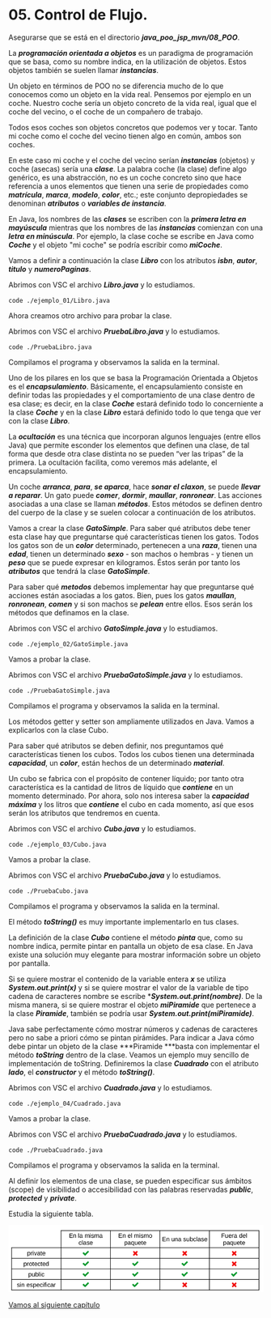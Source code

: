 # 05. Control de Flujo.


Asegurarse que se está en el directorio ***java_poo_jsp_mvn/08_POO***.

La ***programación orientada a objetos*** es un paradigma de programación que se basa, como su nombre indica, en la utilización de objetos. Estos objetos también se suelen llamar ***instancias***.

Un objeto en términos de POO no se diferencia mucho de lo que conocemos como un objeto en la vida real. Pensemos por ejemplo en un coche. Nuestro coche sería un objeto concreto de la vida real, igual que el coche del vecino, o el coche de un compañero de trabajo.

Todos esos coches son objetos concretos que podemos ver y tocar. Tanto mi coche como el coche del vecino tienen algo en común, ambos son coches.

En este caso mi coche y el coche del vecino serían ***instancias*** (objetos) y coche (asecas) sería una ***clase***. La palabra coche (la clase) define algo genérico, es una abstracción, no es un coche concreto sino que hace referencia a unos elementos que tienen una serie de propiedades como ***matrícula***, ***marca***, ***modelo***, ***color***, etc.; este conjunto depropiedades se denominan ***atributos*** o ***variables de instancia***.

En Java, los nombres de las ***clases*** se escriben con la ***primera letra en mayúscula*** mientras que los nombres de las ***instancias*** comienzan con una ***letra en minúscula***. Por ejemplo, la clase coche se escribe en Java como ***Coche*** y el objeto "mi coche" se podría escribir como ***miCoche***.

Vamos a definir a continuación la clase ***Libro*** con los atributos ***isbn***, ***autor***, ***titulo*** y ***numeroPaginas***.


Abrimos con VSC el archivo ***Libro.java*** y lo estudiamos.

```
code ./ejemplo_01/Libro.java
```

Ahora creamos otro archivo para probar la clase.

Abrimos con VSC el archivo ***PruebaLibro.java*** y lo estudiamos.

```
code ./PruebaLibro.java
```

Compilamos el programa y observamos la salida en la terminal.

Uno de los pilares en los que se basa la Programación Orientada a Objetos es el ***encapsulamiento***. Básicamente, el encapsulamiento consiste en definir todas las propiedades y el comportamiento de una clase dentro de esa clase; es decir, en la clase ***Coche*** estará definido todo lo concerniente a la clase ***Coche*** y en la clase ***Libro*** estará definido todo lo que tenga que ver con la clase ***Libro***.

La ***ocultación*** es una técnica que incorporan algunos lenguajes (entre ellos Java) que permite esconder los elementos que definen una clase, de tal forma que desde otra clase distinta no se pueden “ver las tripas” de la primera. La ocultación facilita, como veremos más adelante, el encapsulamiento.

Un coche ***arranca***, ***para***, ***se aparca***, hace ***sonar el claxon***, se puede ***llevar a reparar***. Un gato puede ***comer***, ***dormir***, ***maullar***, ***ronronear***. Las acciones asociadas a una clase se llaman ***métodos***. Estos métodos se definen dentro del cuerpo de la clase y se suelen colocar a continuación de los atributos.

Vamos a crear la clase ***GatoSimple***. Para saber qué atributos debe tener esta clase hay que preguntarse qué características tienen los gatos. Todos los gatos son de un ***color*** determinado, pertenecen a una ***raza***, tienen una ***edad***, tienen un determinado ***sexo*** - son machos o hembras - y tienen un ***peso*** que se puede expresar en kilogramos. Éstos serán por tanto los ***atributos*** que tendrá la clase ***GatoSimple***.

Para saber qué ***metodos*** debemos implementar hay que preguntarse qué acciones están asociadas a los gatos. Bien, pues los gatos ***maullan***, ***ronronean***, ***comen*** y si son machos se ***pelean*** entre ellos. Esos serán los métodos que definamos en la clase.

Abrimos con VSC el archivo ***GatoSimple.java*** y lo estudiamos.

```
code ./ejemplo_02/GatoSimple.java
```

Vamos a probar la clase.

Abrimos con VSC el archivo ***PruebaGatoSimple.java*** y lo estudiamos.

```
code ./PruebaGatoSimple.java
```

Compilamos el programa y observamos la salida en la terminal.


Los métodos getter y setter son ampliamente utilizados en Java. Vamos a explicarlos con la clase Cubo. 

Para saber qué atributos se deben definir, nos preguntamos qué características tienen los cubos. Todos los cubos tienen una determinada ***capacidad***, un ***color***, están hechos de un determinado ***material***.

Un cubo se fabrica con el propósito de contener líquido; por tanto otra característica es la cantidad de litros de líquido que ***contiene*** en un momento determinado. Por ahora, solo nos interesa saber la ***capacidad máxima*** y los litros que ***contiene*** el cubo en cada momento, así que esos serán los atributos que tendremos en cuenta.

Abrimos con VSC el archivo ***Cubo.java*** y lo estudiamos.

```
code ./ejemplo_03/Cubo.java
```

Vamos a probar la clase.

Abrimos con VSC el archivo ***PruebaCubo.java*** y lo estudiamos.

```
code ./PruebaCubo.java
```

Compilamos el programa y observamos la salida en la terminal.


El método ***toString()*** es muy importante implementarlo en tus clases. 

La definición de la clase ***Cubo*** contiene el método ***pinta*** que, como su nombre indica, permite pintar en pantalla un objeto de esa clase. En Java existe una solución muy elegante para mostrar información sobre un objeto por pantalla. 

Si se quiere mostrar el contenido de la variable entera ***x*** se utiliza ***System.out.print(x)*** y si se quiere mostrar el valor de la variable de tipo cadena de caracteres nombre se escribe ****System.out.print(nombre)***. De la misma manera, si se quiere
mostrar el objeto ***miPiramide*** que pertenece a la clase ***Piramide***, también se podría usar ***System.out.print(miPiramide)***. 

Java sabe perfectamente cómo mostrar números y cadenas de caracteres pero no sabe a priori cómo se pintan pirámides. Para indicar a Java cómo debe pintar un objeto de la clase ***Piramide ***basta con implementar el método ***toString*** dentro de la clase.
Veamos un ejemplo muy sencillo de implementación de toString. Definiremos la clase ***Cuadrado*** con el atributo ***lado***, el ***constructor*** y el método ***toString()***.

Abrimos con VSC el archivo ***Cuadrado.java*** y lo estudiamos.

```
code ./ejemplo_04/Cuadrado.java
```


Vamos a probar la clase.

Abrimos con VSC el archivo ***PruebaCuadrado.java*** y lo estudiamos.

```
code ./PruebaCuadrado.java
```

Compilamos el programa y observamos la salida en la terminal.


Al definir los elementos de una clase, se pueden especificar sus ámbitos (scope) de visibilidad o accesibilidad con las palabras reservadas ***public***, ***protected*** y ***private***.

Estudia la siguiente tabla.

![mi imagen](../img/202308071356.png)




[Vamos al siguiente capítulo](../09)


